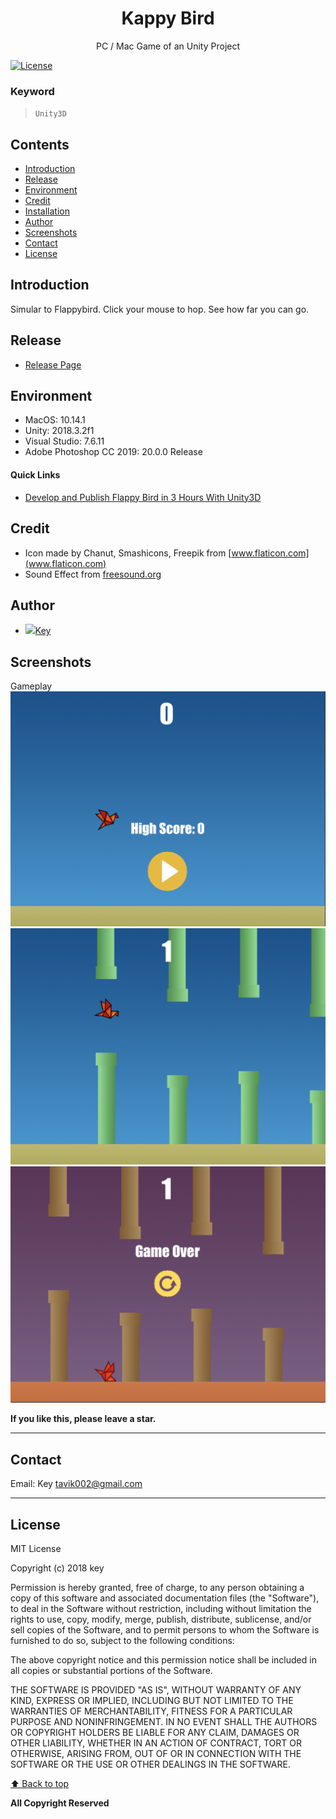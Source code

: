 <p align="center">
  <h1 align="center">Kappy Bird</h1>
  <p align="center">PC / Mac Game of an Unity Project</p>
</p> 


[![License](https://img.shields.io/npm/l/@angular/cli.svg)](/LICENSE) 



### Keyword
> `Unity3D` 



## Contents 
<!-- toc -->
* [Introduction](#introduction)
* [Release](#release)
* [Environment](#environment)
* [Credit](#credit)
* [Installation](#installation)
* [Author](#author)
* [Screenshots](#screenshots)
* [Contact](#contact)
* [License](#license)

<!-- toc stop -->


## Introduction


Simular to Flappybird. Click your mouse to hop. See how far you can go.


## Release
- [Release Page](https://github.com/tavik000/KappyBird/releases/tag/v1.0.3)


## Environment
- MacOS: 10.14.1 <br>
- Unity: 2018.3.2f1 <br>
- Visual Studio: 7.6.11 <br>
- Adobe Photoshop CC 2019: 20.0.0 Release

#### Quick Links
- [Develop and Publish Flappy Bird in 3 Hours With Unity3D](https://www.youtube.com/watch?v=A-GkNM8M5p8)



## Credit
- Icon made by Chanut, Smashicons, Freepik from [www.flaticon.com](www.flaticon.com) 
- Sound Effect from [freesound.org](www.freesound.org)


## Author
- <img src="https://github.com/favicon.ico" width="24">[Key](https://github.com/tavik000) <br>

## Screenshots

Gameplay <br>
![image](./ScreenShot/scr01.png) <br>
![image](./ScreenShot/scr02.png) <br>
![image](./ScreenShot/scr03.png) <br>






**If you like this, please leave a star.**

-----


## Contact



Email:  Key <tavik002@gmail.com>

-----
## License
MIT License

Copyright (c) 2018 key

Permission is hereby granted, free of charge, to any person obtaining a copy
of this software and associated documentation files (the "Software"), to deal
in the Software without restriction, including without limitation the rights
to use, copy, modify, merge, publish, distribute, sublicense, and/or sell
copies of the Software, and to permit persons to whom the Software is
furnished to do so, subject to the following conditions:

The above copyright notice and this permission notice shall be included in all
copies or substantial portions of the Software.

THE SOFTWARE IS PROVIDED "AS IS", WITHOUT WARRANTY OF ANY KIND, EXPRESS OR
IMPLIED, INCLUDING BUT NOT LIMITED TO THE WARRANTIES OF MERCHANTABILITY,
FITNESS FOR A PARTICULAR PURPOSE AND NONINFRINGEMENT. IN NO EVENT SHALL THE
AUTHORS OR COPYRIGHT HOLDERS BE LIABLE FOR ANY CLAIM, DAMAGES OR OTHER
LIABILITY, WHETHER IN AN ACTION OF CONTRACT, TORT OR OTHERWISE, ARISING FROM,
OUT OF OR IN CONNECTION WITH THE SOFTWARE OR THE USE OR OTHER DEALINGS IN THE
SOFTWARE.


[⬆ Back to top](#contents)

**All Copyright Reserved**
